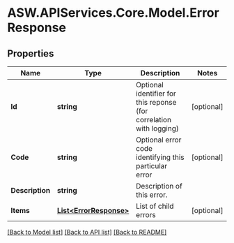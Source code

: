 # ASW.APIServices.Core.Model.ErrorResponse
## Properties

Name | Type | Description | Notes
------------ | ------------- | ------------- | -------------
**Id** | **string** | Optional identifier for this reponse (for correlation with logging) | [optional] 
**Code** | **string** | Optional error code identifying this particular error | [optional] 
**Description** | **string** | Description of this error. | 
**Items** | [**List&lt;ErrorResponse&gt;**](ErrorResponse.md) | List of child errors | [optional] 

[[Back to Model list]](../README.md#documentation-for-models) [[Back to API list]](../README.md#documentation-for-api-endpoints) [[Back to README]](../README.md)

